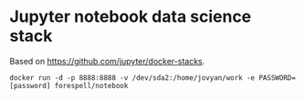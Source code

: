 # Jupyter notebook data science stack

Based on https://github.com/jupyter/docker-stacks.

```
docker run -d -p 8888:8888 -v /dev/sda2:/home/jovyan/work -e PASSWORD=[password] forespell/notebook
```
